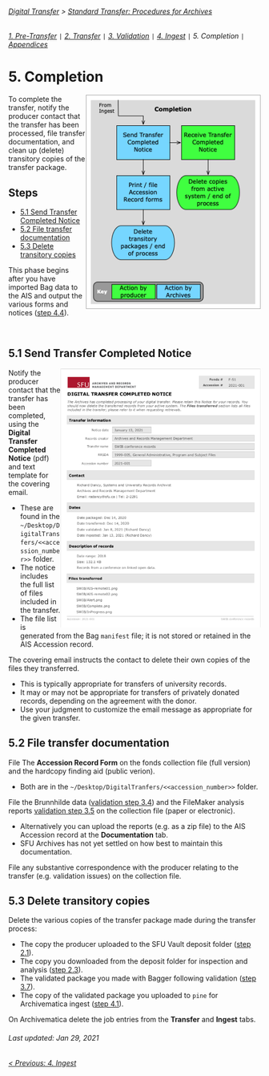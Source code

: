 ###### [Digital Transfer](../../README.md) > [Standard Transfer: Procedures for Archives](00-introduction.md)
###### [1. Pre-Transfer](01-pre-transfer.md) `|` [2. Transfer](02-transfer.md) `|` [3. Validation](03-validation.md) `|` [4. Ingest](04-ingest.md) `|` 5. Completion `|` [Appendices](../appendices/overview.md)

# 5. Completion
<img align="right" width="350" src="../../screenshots/05-completion.png">

To complete the transfer, notify the producer contact that the transfer has been processed, file transfer documentation, and clean up (delete) transitory copies of the transfer package.

## Steps
- [5.1 Send Transfer Completed Notice](#51-send-transfer-completed-notice)
- [5.2 File transfer documentation](#52-file-transfer-documentation)
- [5.3 Delete transitory copies](#53-delete-transitory-copies)

This phase begins after you have imported Bag data to the AIS and output the various forms and notices ([step 4.4](04-ingest.md#output-ais-forms-and-notices)).

<br clear="all" />

## 5.1 Send Transfer Completed Notice
<img align="right" width="400" src="../../screenshots/05-transfer-completed-notice.png">

Notify the producer contact that the transfer has been completed, using the **Digital Transfer Completed Notice** (pdf) and text template for the covering email.
- These are found in the `~/Desktop/DigitalTransfers/<<accession_number>>` folder.
- The notice includes the full list of files included in the transfer.
- The file list is generated from the Bag `manifest` file; it is not stored or retained in the AIS Accession record.

The covering email instructs the contact to delete their own copies of the files they transferred.
- This is typically appropriate for transfers of university records.
- It may or may not be appropriate for transfers of privately donated records, depending on the agreement with the donor.
- Use your judgment to customize the email message as appropriate for the given transfer.

## 5.2 File transfer documentation
File The **Accession Record Form** on the fonds collection file (full version) and the hardcopy finding aid (public verion).
- Both are in the `~/Desktop/DigitalTranfers/<<accession_number>>` folder.

File the Brunnhilde data ([validation step 3.4](03-validation.md#34-analyze-files)) and the FileMaker analysis reports [validation step 3.5](03-validation.md#35-create-analysis-reports) on the collection file (paper or electronic).
- Alternatively you can upload the reports (e.g. as a zip file) to the AIS Accession record at the **Documentation** tab.
- SFU Archives has not yet settled on how best to maintain this documentation.

File any substantive correspondence with the producer relating to the transfer (e.g. validation issues) on the collection file.

## 5.3 Delete transitory copies
Delete the various copies of the transfer package made during the transfer process:
- The copy the producer uploaded to the SFU Vault deposit folder ([step 2.1](02-transfer.md#21-receive-notice-of-a-deposit)).
- The copy you downloaded from the deposit folder for inspection and analysis ([step 2.3](02-transfer.md#23-download-the-transfer-package)).
- The validated package you made with Bagger following validation ([step 3.7](03-validation.md#37-edit-and-save-the-transfer-package)).
- The copy of the validated package you uploaded to `pine` for Archivematica ingest ([step 4.1](04-ingest.md#41-upload-transfer-package-to-staging-server)).

On Archivematica delete the job entries from the **Transfer** and **Ingest** tabs.

###### Last updated: Jan 29, 2021
###### [< Previous: 4. Ingest](04-ingest.md)
